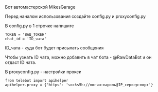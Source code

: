 Бот автомастерской MikesGarage

Перед началом использования создайте config.py и proxyconfig.py

В config.py в 1 строчке напишите 
```
TOKEN = 'ВАШ_ТОКЕН'
chat_id = 'ID_чата'
```
ID_чата - куда бот будет присылать сообщения

Чтобы узнать ID чата, можно добавить в чат бота - @RawDataBot
и он отдаст ID чата. 

В proxyconfig.py - настройки прокси

```
from telebot import apihelper
apihelper.proxy = {'https': 'socks5h://логин:пароль@IP_сервер:порт'}
```